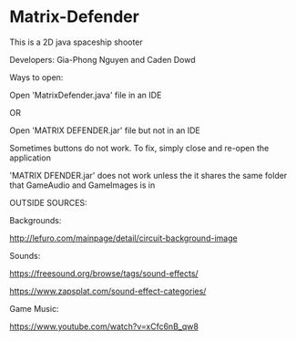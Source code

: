 # Matrix-Defender

This is a 2D java spaceship shooter

Developers: Gia-Phong Nguyen and Caden Dowd

Ways to open:

Open 'MatrixDefender.java' file in an IDE

OR

Open 'MATRIX DEFENDER.jar' file but not in an IDE

Sometimes buttons do not work. To fix, simply close and re-open the application

'MATRIX DFENDER.jar' does not work unless the it shares the same folder that GameAudio and GameImages is in

OUTSIDE SOURCES:

Backgrounds:

http://lefuro.com/mainpage/detail/circuit-background-image

Sounds:

https://freesound.org/browse/tags/sound-effects/

https://www.zapsplat.com/sound-effect-categories/

Game Music:

https://www.youtube.com/watch?v=xCfc6nB_qw8

